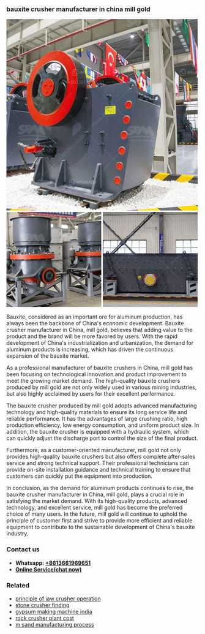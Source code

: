 <h3>bauxite crusher manufacturer in china mill gold</h3><img src='1702952927.jpg' alt=''><p>Bauxite, considered as an important ore for aluminum production, has always been the backbone of China's economic development. Bauxite crusher manufacturer in China, mill gold, believes that adding value to the product and the brand will be more favored by users. With the rapid development of China's industrialization and urbanization, the demand for aluminum products is increasing, which has driven the continuous expansion of the bauxite market.</p><p>As a professional manufacturer of bauxite crushers in China, mill gold has been focusing on technological innovation and product improvement to meet the growing market demand. The high-quality bauxite crushers produced by mill gold are not only widely used in various mining industries, but also highly acclaimed by users for their excellent performance.</p><p>The bauxite crusher produced by mill gold adopts advanced manufacturing technology and high-quality materials to ensure its long service life and reliable performance. It has the advantages of large crushing ratio, high production efficiency, low energy consumption, and uniform product size. In addition, the bauxite crusher is equipped with a hydraulic system, which can quickly adjust the discharge port to control the size of the final product.</p><p>Furthermore, as a customer-oriented manufacturer, mill gold not only provides high-quality bauxite crushers but also offers complete after-sales service and strong technical support. Their professional technicians can provide on-site installation guidance and technical training to ensure that customers can quickly put the equipment into production.</p><p>In conclusion, as the demand for aluminum products continues to rise, the bauxite crusher manufacturer in China, mill gold, plays a crucial role in satisfying the market demand. With its high-quality products, advanced technology, and excellent service, mill gold has become the preferred choice of many users. In the future, mill gold will continue to uphold the principle of customer first and strive to provide more efficient and reliable equipment to contribute to the sustainable development of China's bauxite industry.</p><h3>Contact us</h3><ul><li><strong>Whatsapp:&nbsp;<a href="https://wa.me/8613661969651">+8613661969651</a></strong></li><li><a href="https://swt.shibang-china.com/?git&amp;zhl&amp;bauxite crusher manufacturer in china mill gold"><strong>Online Service(chat now)</strong></a></li></ul><h3>Related</h3><ul><li><a href='principle of jaw crusher operation.md'>principle of jaw crusher operation</a></li><li><a href='stone crusher finding.md'>stone crusher finding</a></li><li><a href='gypsum making machine india.md'>gypsum making machine india</a></li><li><a href='rock crusher plant cost.md'>rock crusher plant cost</a></li><li><a href='m sand manufacturing process.md'>m sand manufacturing process</a></li></ul>